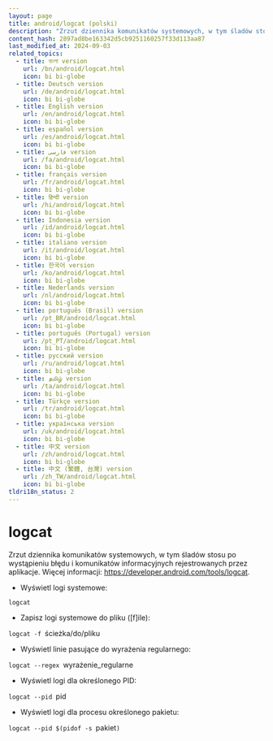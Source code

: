```yaml
---
layout: page
title: android/logcat (polski)
description: "Zrzut dziennika komunikatów systemowych, w tym śladów stosu po wystąpieniu błędu i komunikatów informacyjnych rejestrowanych przez aplikacje."
content_hash: 2897ad8be163342d5cb9251160257f33d113aa87
last_modified_at: 2024-09-03
related_topics:
  - title: বাংলা version
    url: /bn/android/logcat.html
    icon: bi bi-globe
  - title: Deutsch version
    url: /de/android/logcat.html
    icon: bi bi-globe
  - title: English version
    url: /en/android/logcat.html
    icon: bi bi-globe
  - title: español version
    url: /es/android/logcat.html
    icon: bi bi-globe
  - title: فارسی version
    url: /fa/android/logcat.html
    icon: bi bi-globe
  - title: français version
    url: /fr/android/logcat.html
    icon: bi bi-globe
  - title: हिन्दी version
    url: /hi/android/logcat.html
    icon: bi bi-globe
  - title: Indonesia version
    url: /id/android/logcat.html
    icon: bi bi-globe
  - title: italiano version
    url: /it/android/logcat.html
    icon: bi bi-globe
  - title: 한국어 version
    url: /ko/android/logcat.html
    icon: bi bi-globe
  - title: Nederlands version
    url: /nl/android/logcat.html
    icon: bi bi-globe
  - title: português (Brasil) version
    url: /pt_BR/android/logcat.html
    icon: bi bi-globe
  - title: português (Portugal) version
    url: /pt_PT/android/logcat.html
    icon: bi bi-globe
  - title: русский version
    url: /ru/android/logcat.html
    icon: bi bi-globe
  - title: தமிழ் version
    url: /ta/android/logcat.html
    icon: bi bi-globe
  - title: Türkçe version
    url: /tr/android/logcat.html
    icon: bi bi-globe
  - title: українська version
    url: /uk/android/logcat.html
    icon: bi bi-globe
  - title: 中文 version
    url: /zh/android/logcat.html
    icon: bi bi-globe
  - title: 中文 (繁體, 台灣) version
    url: /zh_TW/android/logcat.html
    icon: bi bi-globe
tldri18n_status: 2
---
```

# logcat

Zrzut dziennika komunikatów systemowych, w tym śladów stosu po wystąpieniu błędu i komunikatów informacyjnych rejestrowanych przez aplikacje.
Więcej informacji: <https://developer.android.com/tools/logcat>.

- Wyświetl logi systemowe:

`logcat`

- Zapisz logi systemowe do pliku ([f]ile):

`logcat -f `<span class="tldr-var badge badge-pill bg-dark-lm bg-white-dm text-white-lm text-dark-dm font-weight-bold">ścieżka/do/pliku</span>

- Wyświetl linie pasujące do wyrażenia regularnego:

`logcat --regex `<span class="tldr-var badge badge-pill bg-dark-lm bg-white-dm text-white-lm text-dark-dm font-weight-bold">wyrażenie_regularne</span>

- Wyświetl logi dla określonego PID:

`logcat --pid `<span class="tldr-var badge badge-pill bg-dark-lm bg-white-dm text-white-lm text-dark-dm font-weight-bold">pid</span>

- Wyświetl logi dla procesu określonego pakietu:

`logcat --pid $(pidof -s `<span class="tldr-var badge badge-pill bg-dark-lm bg-white-dm text-white-lm text-dark-dm font-weight-bold">pakiet</span>`)`
